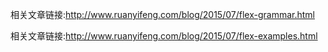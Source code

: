 相关文章链接:http://www.ruanyifeng.com/blog/2015/07/flex-grammar.html

相关文章链接:http://www.ruanyifeng.com/blog/2015/07/flex-examples.html